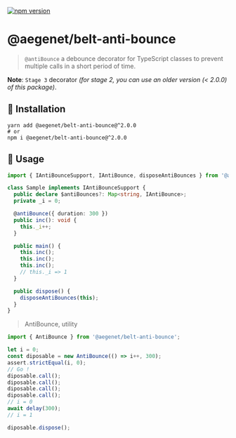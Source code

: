 [![npm version](https://img.shields.io/npm/v/@aegenet/belt-anti-bounce.svg)](https://www.npmjs.com/package/@aegenet/belt-anti-bounce)
<br>

# @aegenet/belt-anti-bounce

> `@antiBounce` a debounce decorator for TypeScript classes to prevent multiple calls in a short period of time.

**Note**: `Stage 3` decorator *(for stage 2, you can use an older version (< 2.0.0) of this package)*.

## 💾 Installation

```shell
yarn add @aegenet/belt-anti-bounce@^2.0.0
# or
npm i @aegenet/belt-anti-bounce@^2.0.0
```

## 📝 Usage

```typescript
import { IAntiBounceSupport, IAntiBounce, disposeAntiBounces } from '@aegenet/belt-anti-bounce';

class Sample implements IAntiBounceSupport {
  public declare $antiBounces?: Map<string, IAntiBounce>;
  private _i = 0;

  @antiBounce({ duration: 300 })
  public inc(): void {
    this._i++;
  }

  public main() {
    this.inc();
    this.inc();
    this.inc();
    // this._i => 1
  }

  public dispose() {
    disposeAntiBounces(this);
  }
}
```

> AntiBounce, utility

```typescript
import { AntiBounce } from '@aegenet/belt-anti-bounce';

let i = 0;
const diposable = new AntiBounce(() => i++, 300);
assert.strictEqual(i, 0);
// Go !
diposable.call();
diposable.call();
diposable.call();
diposable.call();
// i = 0
await delay(300);
// i = 1

diposable.dispose();
```
